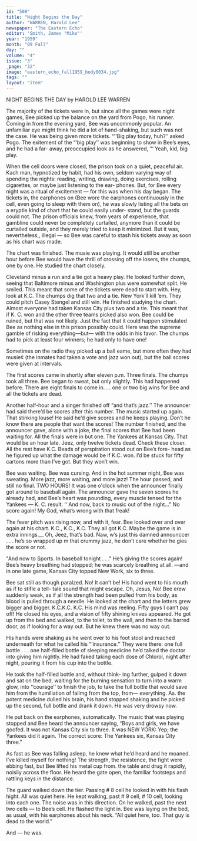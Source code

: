 ```yaml
---
id: "500"
title: "Night Begins the Day"
author: "WARREN, Harold Lee"
newspaper: "The Eastern Echo"
editor: 'Smith, James "Mike"'
year: "1959"
month: "09 Fall"
day: ""
volume: "4"
issue: "3"
_page: "32"
image: "eastern_echo_fall1959_body0034.jpg"
tags: ""
layout: "item"
---
```

NIGHT BEGINS THE DAY
by HAROLD LEE WARREN

The majority of the tickets were in, but since all
the games were night games, Bee picked up the
balance on the yard from Pogo, his runner. Coming
in from the evening yard, Bee was uncommonly
popular. An unfamiliar eye might think he did a
lot of hand-shaking, but such was not the case. He
was being given more tickets. ‘“‘Big play today,
huh?’’ asked Pogo. The exitement of the “‘big play’’
was beginning to show in Bee’s eyes, and he had a far-
away, preoccupied look as he answered, “‘ Yeah, kid,
big play.

When the cell doors were closed, the prison took
on a quiet, peaceful air. Kach man, hypnotized by
habit, had his own, seldom varying way of spending
the nights: reading, writing, drawing, doing exercises,
rolling cigarettes, or maybe just listening to the ear-
phones. But, for Bee every night was a ritual of
excitement — for this was when his day began.
The tickets in, the earphones on (Bee wore the
earphones continuously in the cell, even going to
sleep with them on), he was slowly listing all the bets
on a eryptie kind of chart that he could easily under-
stand, but the guards could not. The prison officials
knew, from years of experience, that gambline could
never be completely curtailed, anymore than it could
be curtailed outside, and they merely tried to keep it
minimized. But it was, nevertheless,, illegal — so
Bee was careful to stash his tickets away as soon as
his chart was made.

The chart was finished. The musie was playing.
It would still be another hour before Bee would have
the thrill of crossing off the losers, the chumps, one
by one. He studied the chart closely.

Cleveland minus a run and a tie got a heavy play.
He looked further down, seeing that Baltimore minus
and Washington plus were somewhat split. He
smiled. This meant that some of the tickets were
dead to start with. Hey, look at K.C. The chumps
dig that two and a tie. New York’ll kill ’em. They
could pitch Casey Stengel and still win. He finished
studying the chart. Almost everyone had taken
Kansas City plus two and a tie. This meant that if
K. C. won and the other three teams picked also won.
Bee could be ruined, but that was not likely. Just
the fact that it could happen stimulated Bee as
nothing else in this prison possibly could. Here was
the supreme gamble of risking everything—but—
with the odds in his favor. The chumps had to pick
at least four winners; he had only to have one!

Sometimes on the radio they picked up a ball
eame, but more often they had musie¢ (the inmates had
taken a vote and jazz won out), but the ball scores
were given at intervals.

The first scores came in shortly after eleven p.m.
Three finals. The chumps took all three. Bee began
to sweat, but only slightly. This had happened
before. There are eight finals to come in. . . one or
two big wins for Bee and all the tickets are dead.

Another half-hour and a singer finished off
“and that’s jazz.’’ The announcer had said
there’d be scores after this number. The music
started up again. That stinking louse! He said he’d
give scores and he keeps playing. Don’t he know
there are people that want the scores! The number
finished, and the announcer gave, alone with a joke,
the final scores that Bee had been waiting for. All
the finals were in but one. The Yankees at Kansas
City. That would be an hour late. Jeez, only twelve
tickets dead. Check these closer. All the rest have
K.C. Beads of perspiration stood out on Bee’s fore-
head as he figured up what the damage would be if
K.C. won. I’d be stuck for fifty cartons more than
I’ve got. But they won’t win.

Bee was waiting. Bee was cursing. And in the
hot summer night, Bee was sweating. More jazz,
more waiting, and more jazz! The hour passed, and
still no final. TWO HOURS! It was one o'clock
when the announcer finally got around to baseball
again. The announcer gave the seven scores he
already had, and Bee’s heart was pounding, every
muscle tensed for the Yankees — K. C. result. ‘‘ And
now, back to music out of the night..." No score
again! My God, what’s wrong with that freak!

The fever pitch was rising now, and with it, fear.
Bee looked over and over again at his chart. K.C.,
K.C., K.C. They all got K.C. Maybe the game is
in extra innings.__ Oh, Jeez, that’s bad. Naw, w’s
just this damned announccer . . . he’s so wrapped up
m that crummy jazz, he don’t care whether he gies
the score or not.

"And now to Sports. In baseball tonight . . ."
He’s giving the scores again! Bee’s heavy breathing
had stopped; he was scarcely breathing at all.
—and in one late game, Kansas City topped New
Work, six to three.

Bee sat still as though paralzed. No! It can’t
be! His hand went to his mouth as if to stifle a tell-
tale sound that might escape. Oh, Jesus, No! Bee
erew suddenly weak, as if all the strength had been
pulled from his body, as blood is pulled through a
needle. He looked at the chart and the letters grew
bigger and bigger. K.C.K.C. K.C. His mind was
reeling. Fifty guys I can’t pay off! He closed his
eyes, and a vision of fifty shining knives appeared.
He got up from the bed and walked, to the toilet, to
the wall, and then to the barred door, as if looking for
a way out. But he knew there was no way out.

His hands were shaking as he went over to his
foot stool and reached underneath for what he called
his “‘insurance.’’ They were there: one full bottle
. . . one half-filled bottle of sleeping medicine he’d
talked the doctor into giving him nightly. He had
faked taking each dose of Chlorol, night after night,
pouring it from his cup into the bottle.

He took the half-filled bottle and, without think-
ing further, gulped it down and sat on the bed,
waiting for the burning sensation to turn into a warm
glow, into ‘‘courage’’ to finish the job, to take the full
bottle that would save him from the humiliation of
fallmg from the top, from— everything. As. the
potent medicine dulled his brain, his hand stopped
shaking and he picked up the second, full bottle and
drank it down. He was very drowsy now.

He put back on the earphones, automatically.
The music that was playing stopped and Bee heard
the announcer saying, “Boys and girls, we have
goofed. It was not Kansas City six to three. It was
NEW YORK: Yep; the Yankees did it again. The
correct score: The Yankees six, Kansas City three."

As fast as Bee was falling asleep, he knew what
he’d heard and he moaned. I’ve killed myself for
nothing! The strength, the resistence, the fight were
ebbing fast, but Bee lifted his metal cup from. the
table and drug it rapidly, noisily across the floor.
He heard the gate open, the familiar footsteps and
rattling keys in the distance.

The guard walked down the tier. Passing # 8
cell he looked in with his flash hight. All was quiet
here. He kept walking, past # 9 cell, # 10 cell,
looking into each one. The noise was in this
direction. On he walked, past the next two cells — to
Bee’s cell. He flashed the light in. Bee was laying
on the bed, as usual, with his earphones about his
neck. “All quiet here, too. That guy is dead to
the world.”

And — he was.

